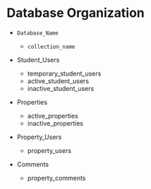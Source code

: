# Database Organization

- `Database_Name`
  - `collection_name`


- Student_Users
  - temporary_student_users
  - active_student_users
  - inactive_student_users

- Properties
  - active_properties
  - inactive_properties

- Property_Users
  - property_users

- Comments
  - property_comments

